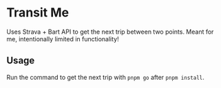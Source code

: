 # Transit Me

Uses Strava + Bart API to get the next trip between two points. Meant for me, intentionally limited in functionality!

## Usage

Run the command to get the next trip with `pnpm go` after `pnpm install`.
